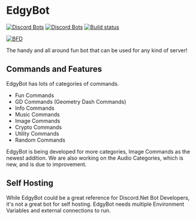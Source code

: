 # EdgyBot

[![Discord Bots](https://discordbots.org/api/widget/status/373163613390897163.svg)](https://discordbots.org/bot/373163613390897163)
[![Discord Bots](https://discordbots.org/api/widget/servers/373163613390897163.svg)](https://discordbots.org/bot/373163613390897163)
[![Build status](https://ci.appveyor.com/api/projects/status/3vrij7icnol81fk1?svg=true)](https://ci.appveyor.com/project/MonstahGames/edgybot)

[![BFD](https://botsfordiscord.com/api/v1/bots/373163613390897163/embed?theme=dark)](https://botsfordiscord.com/bot/373163613390897163)

The handy and all around fun bot that can be used for any kind of server!

 ## Commands and Features
 
 EdgyBot has lots of categories of commands.

* Fun Commands
* GD Commands (Geometry Dash Commands)
* Info Commands
* Music Commands
* Image Commands
* Crypto Commands
* Utility Commands
* Random Commands

EdgyBot is being developed for more categories, Image Commands as the newest addition.
We are also working on the Audio Categories, which is new, and is due to improvement.

## Self Hosting
While EdgyBot could be a great reference for Discord.Net Bot Developers, it's not a great bot for self hosting.
EdgyBot needs multiple Environment Variables and external connections to run.
